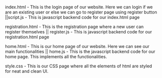 index.html - This is the login page of our website. Here we can login if we are an existing user or else we can go to register page using register button
||script.js - This is javascript backend code for our index.html page

registration.html - This is the registration page where a new user can register themselves
|| register.js - This is javascript backend code for our registration.html page

home.html - This is our home page of our website. Here we can see our main functionalities
|| home.js - This is the javascript backend code for our home page. This implements all the functionalities.

style.css - This is our CSS page where all the elements of html are styled for neat and clean UI.
